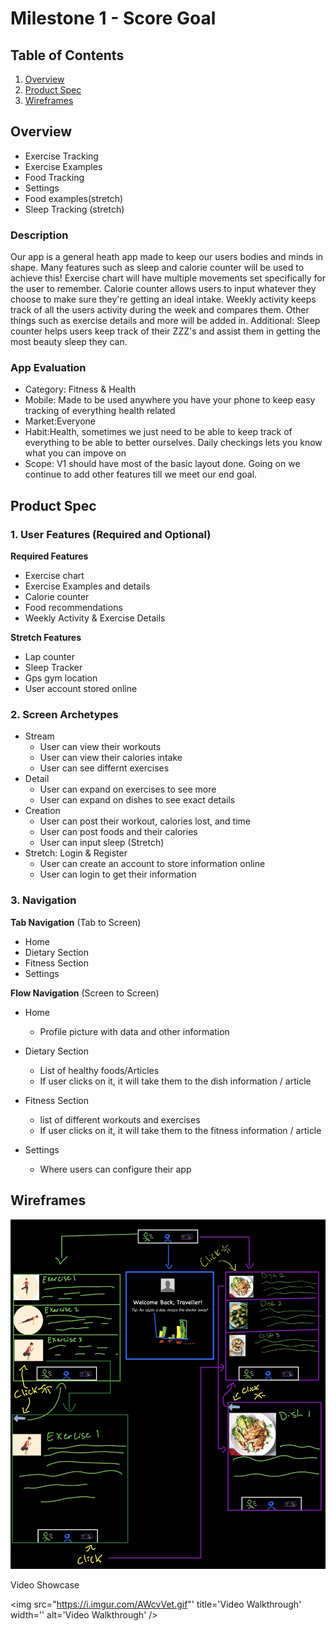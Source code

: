# Milestone 1 - Score Goal

## Table of Contents

1. [Overview](#Overview)
1. [Product Spec](#Product-Spec)
1. [Wireframes](#Wireframes)

## Overview
- Exercise Tracking
- Exercise Examples
- Food Tracking
- Settings
- Food examples(stretch)
- Sleep Tracking (stretch)

### Description

Our app is a general heath app made to keep our users bodies and minds in shape. Many features such as sleep and calorie counter will be used to achieve this!
Exercise chart will have multiple movements set specifically for the user to remember.
Calorie counter allows users to input whatever they choose to make sure they're getting an ideal intake.
Weekly activity keeps track of all the users activity during the week and compares them.
Other things such as exercise details and more will be added in.
Additional:
Sleep counter helps users keep track of their ZZZ's and assist them in getting the most beauty sleep they can.

### App Evaluation

- Category: Fitness & Health
- Mobile: Made to be used anywhere you have your phone to keep easy tracking of everything health related
- Market:Everyone
- Habit:Health, sometimes we just need to be able to keep track of everything to be able to better ourselves. Daily checkings lets you know what you can impove on
- Scope: V1 should have most of the basic layout done. Going on we continue to add other features till we meet our end goal.

## Product Spec

### 1. User Features (Required and Optional)

**Required Features**

* Exercise chart
* Exercise Examples and details
* Calorie counter
* Food recommendations 
* Weekly Activity & Exercise Details

**Stretch Features**

* Lap counter
* Sleep Tracker
* Gps gym location
* User account stored online

### 2. Screen Archetypes

- Stream
  - User can view their workouts
  - User can view their calories intake
  - User can see differnt exercises 
- Detail
  - User can expand on exercises to see more
  - User can expand on dishes to see exact details
- Creation
  - User can post their workout, calories lost, and time
  - User can post foods and their calories
  - User can input sleep (Stretch)
- Stretch: Login & Register
  - User can create an account to store information online
  - User can login to get their information

### 3. Navigation

**Tab Navigation** (Tab to Screen)

* Home
* Dietary Section
* Fitness Section
* Settings

**Flow Navigation** (Screen to Screen)

- Home
  - Profile picture with data and other information
  
- Dietary Section
  - List of healthy foods/Articles
  - If user clicks on it, it will take them to the dish information / article

- Fitness Section
    - list of different workouts and exercises
    -  If user clicks on it, it will take them to the fitness information / article

- Settings
    - Where users can configure their app

## Wireframes

<img src="WireFrame.jpg" width=600>

Video Showcase

<img src="https://i.imgur.com/AWcvVet.gif"' title='Video Walkthrough' width='' alt='Video Walkthrough' />
